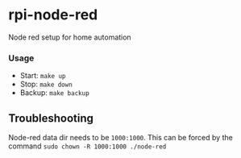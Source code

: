 # rpi-node-red
Node red setup for home automation

### Usage

- Start: `make up`
- Stop: `make down`
- Backup: `make backup`

## Troubleshooting

Node-red data dir needs to be `1000:1000`. This can be forced by the command `sudo chown -R 1000:1000 ./node-red`
